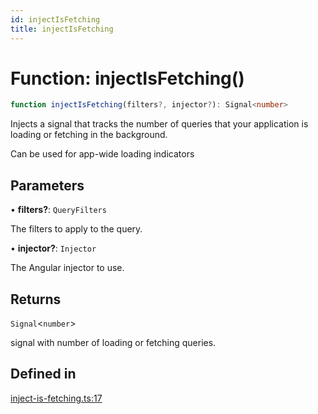 ```yaml
---
id: injectIsFetching
title: injectIsFetching
---
```


# Function: injectIsFetching()

```ts
function injectIsFetching(filters?, injector?): Signal<number>
```

Injects a signal that tracks the number of queries that your application is loading or
fetching in the background.

Can be used for app-wide loading indicators

## Parameters

• **filters?**: `QueryFilters`

The filters to apply to the query.

• **injector?**: `Injector`

The Angular injector to use.

## Returns

`Signal`\<`number`\>

signal with number of loading or fetching queries.

## Defined in

[inject-is-fetching.ts:17](https://github.com/TanStack/query/blob/27861961bbb36e9bc25fcd45cff21b5645f02f9b/packages/angular-query-experimental/src/inject-is-fetching.ts#L17)

